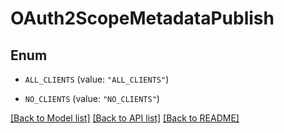 # OAuth2ScopeMetadataPublish

## Enum


* `ALL_CLIENTS` (value: `"ALL_CLIENTS"`)

* `NO_CLIENTS` (value: `"NO_CLIENTS"`)


[[Back to Model list]](../README.md#documentation-for-models) [[Back to API list]](../README.md#documentation-for-api-endpoints) [[Back to README]](../README.md)


